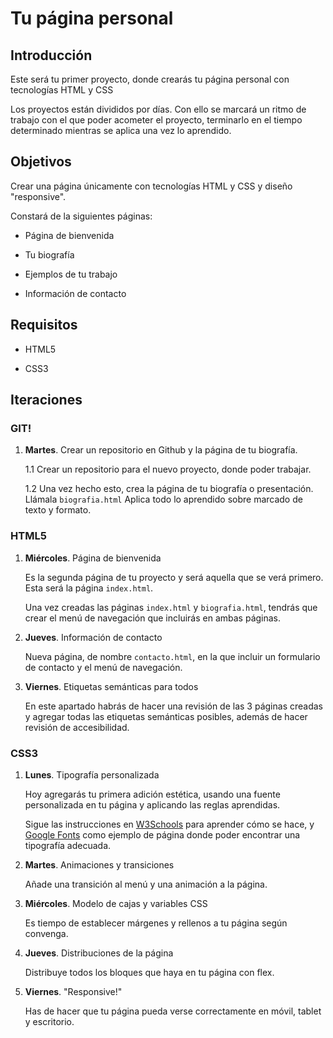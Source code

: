 # Tu página personal #

## Introducción ##

Este será tu primer proyecto, donde crearás tu página personal con tecnologías HTML y CSS

Los proyectos están divididos por días. Con ello se marcará un ritmo de trabajo con el que poder acometer el proyecto, terminarlo en el tiempo determinado mientras se aplica una vez lo aprendido.

## Objetivos ##

Crear una página únicamente con tecnologías HTML y CSS y diseño "responsive".

Constará de la siguientes páginas:

- Página de bienvenida

- Tu biografía

- Ejemplos de tu trabajo

- Información de contacto

## Requisitos ##

- HTML5

- CSS3

## Iteraciones ##

### GIT! ###

1. **Martes**. Crear un repositorio en Github y la página de tu biografía.

    1.1 Crear un repositorio para el nuevo proyecto, donde poder trabajar.

    1.2 Una vez hecho esto, crea la página de tu biografía o presentación. Llámala `biografia.html` Aplica todo lo aprendido sobre marcado de texto y formato.

### HTML5 ###

1. **Miércoles**. Página de bienvenida

    Es la segunda página de tu proyecto y será aquella que se verá primero. Esta será la página `index.html`.

    Una vez creadas las páginas `index.html` y `biografia.html`, tendrás que crear el menú de navegación que incluirás en ambas páginas.

2. **Jueves**. Información de contacto

    Nueva página, de nombre `contacto.html`, en la que incluir un formulario de contacto y el menú de navegación.

3. **Viernes**. Etiquetas semánticas para todos

    En este apartado habrás de hacer una revisión de las 3 páginas creadas y agregar todas las etiquetas semánticas posibles, además de hacer revisión de accesibilidad.

### CSS3 ###

1. **Lunes**. Tipografía personalizada

    Hoy agregarás tu primera adición estética, usando una fuente personalizada en tu página y aplicando las reglas aprendidas.

    Sigue las instrucciones en [W3Schools](https://www.w3schools.com/howto/howto_google_fonts.asp) para aprender cómo se hace, y [Google Fonts](https://fonts.google.com) como ejemplo de página donde poder encontrar una tipografía adecuada.

2. **Martes**. Animaciones y transiciones

    Añade una transición al menú y una animación a la página.

3. **Miércoles**. Modelo de cajas y variables CSS

    Es tiempo de establecer márgenes y rellenos a tu página según convenga.

4. **Jueves**. Distribuciones de la página

    Distribuye todos los bloques que haya en tu página con flex.

5. **Viernes**. "Responsive!"

    Has de hacer que tu página pueda verse correctamente en móvil, tablet y escritorio.
